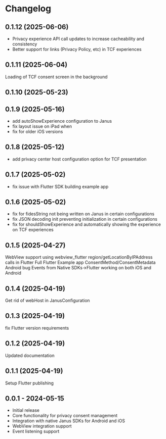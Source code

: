 # Changelog

## 0.1.12 (2025-06-06)

- Privacy experience API call updates to increase cacheability and consistency
- Better support for links (Privacy Policy, etc) in TCF experiences


## 0.1.11 (2025-06-04)

Loading of TCF consent screen in the background


## 0.1.10 (2025-05-23)


## 0.1.9 (2025-05-16)

- add autoShowExperience configuration to Janus
- fix layout issue on iPad when
- fix for older iOS versions


## 0.1.8 (2025-05-12)

- add privacy center host configuration option for TCF presentation


## 0.1.7 (2025-05-02)

- fix issue with Flutter SDK building example app


## 0.1.6 (2025-05-02)

- fix for fidesString not being written on Janus in certain configurations
- fix JSON decoding init preventing initialization in certain configurations
- fix for shouldShowExperience and automatically showing the experience on TCF experiences


## 0.1.5 (2025-04-27)

WebView support using webview_flutter
region/getLocationByIPAddress calls in Flutter
Full Flutter Example app
ConsentMethod/ConsentMetadata Android bug
Events from Native SDKs->Flutter working on both iOS and Android


## 0.1.4 (2025-04-19)

Get rid of webHost in JanusConfiguration


## 0.1.3 (2025-04-19)

fix Flutter version requirements


## 0.1.2 (2025-04-19)

Updated documentation


## 0.1.1 (2025-04-19)

Setup Flutter publishing


## 0.0.1 - 2024-05-15

* Initial release
* Core functionality for privacy consent management
* Integration with native Janus SDKs for Android and iOS
* WebView integration support
* Event listening support
